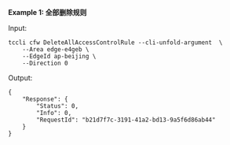 **Example 1: 全部删除规则**



Input: 

```
tccli cfw DeleteAllAccessControlRule --cli-unfold-argument  \
    --Area edge-e4geb \
    --EdgeId ap-beijing \
    --Direction 0
```

Output: 
```
{
    "Response": {
        "Status": 0,
        "Info": 0,
        "RequestId": "b21d7f7c-3191-41a2-bd13-9a5f6d86ab44"
    }
}
```

